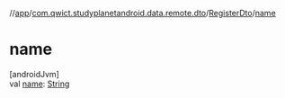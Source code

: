 //[app](../../../index.md)/[com.qwict.studyplanetandroid.data.remote.dto](../index.md)/[RegisterDto](index.md)/[name](name.md)

# name

[androidJvm]\
val [name](name.md): [String](https://kotlinlang.org/api/latest/jvm/stdlib/kotlin/-string/index.html)
